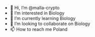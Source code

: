 - 👋 Hi, I’m @malla-crypto
- 👀 I’m interested in Biology
- 🌱 I’m currently learning Biology
- 💞️ I’m looking to collaborate on Biology
- 📫 How to reach me Poland

<!---
malla-crypto/malla-crypto is a ✨ special ✨ repository because its `README.md` (this file) appears on your GitHub profile.
You can click the Preview link to take a look at your changes.
--->
